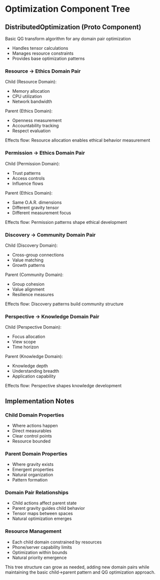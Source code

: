 # Optimization Component Tree

## DistributedOptimization (Proto Component)

Basic QG transform algorithm for any domain pair optimization

- Handles tensor calculations
- Manages resource constraints
- Provides base optimization patterns

### Resource → Ethics Domain Pair

Child (Resource Domain):

- Memory allocation
- CPU utilization
- Network bandwidth

Parent (Ethics Domain):

- Openness measurement
- Accountability tracking
- Respect evaluation

Effects flow: Resource allocation enables ethical behavior measurement

### Permission → Ethics Domain Pair

Child (Permission Domain):

- Trust patterns
- Access controls
- Influence flows

Parent (Ethics Domain):

- Same O.A.R. dimensions
- Different gravity tensor
- Different measurement focus

Effects flow: Permission patterns shape ethical development

### Discovery → Community Domain Pair

Child (Discovery Domain):

- Cross-group connections
- Value matching
- Growth patterns

Parent (Community Domain):

- Group cohesion
- Value alignment
- Resilience measures

Effects flow: Discovery patterns build community structure

### Perspective → Knowledge Domain Pair

Child (Perspective Domain):

- Focus allocation
- View scope
- Time horizon

Parent (Knowledge Domain):

- Knowledge depth
- Understanding breadth
- Application capability

Effects flow: Perspective shapes knowledge development

## Implementation Notes

### Child Domain Properties

- Where actions happen
- Direct measurables
- Clear control points
- Resource bounded

### Parent Domain Properties

- Where gravity exists
- Emergent properties
- Natural organization
- Pattern formation

### Domain Pair Relationships

- Child actions affect parent state
- Parent gravity guides child behavior
- Tensor maps between spaces
- Natural optimization emerges

### Resource Management

- Each child domain constrained by resources
- Phone/server capability limits
- Optimization within bounds
- Natural priority emergence

This tree structure can grow as needed, adding new domain pairs while maintaining the basic child→parent pattern and QG
optimization approach.